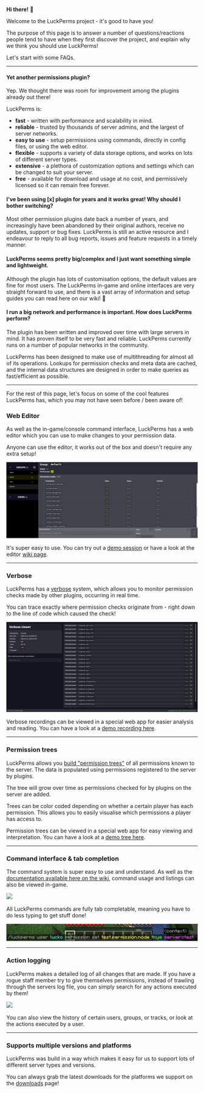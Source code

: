 **Hi there!** 👋

Welcome to the LuckPerms project - it's good to have you!

The purpose of this page is to answer a number of questions/reactions people tend to have when they first discover the project, and explain why we think you should use LuckPerms!

Let's start with some FAQs.

___

#### Yet another permissions plugin?
Yep. We thought there was room for improvement among the plugins already out there!

LuckPerms is:

* **fast** - written with performance and scalability in mind.
* **reliable** - trusted by thousands of server admins, and the largest of server networks.
* **easy to use** - setup permissions using commands, directly in config files, or using the web editor.
* **flexible** - supports a variety of data storage options, and works on lots of different server types.
* **extensive** - a plethora of customization options and settings which can be changed to suit your server.
* **free** - available for download and usage at no cost, and permissively licensed so it can remain free forever.

#### I've been using [x] plugin for years and it works great! Why should I bother switching?
Most other permission plugins date back a number of years, and increasingly have been abandoned by their original authors, receive no updates, support or bug fixes. LuckPerms is still an active resource and I endeavour to reply to all bug reports, issues and feature requests in a timely manner.

#### LuckPerms seems pretty big/complex and I just want something simple and lightweight.
Although the plugin has lots of customisation options, the default values are fine for most users.
The LuckPerms in-game and online interfaces are very straight forward to use, and there is a vast array of information and setup guides you can read here on our wiki! 🎉

#### I run a big network and performance is important. How does LuckPerms perform?
The plugin has been written and improved over time with large servers in mind. It has proven itself to be very fast and reliable. LuckPerms currently runs on a number of popular networks in the community.

LuckPerms has been designed to make use of multithreading for almost all of its operations. Lookups for permission checks and meta data are cached, and the internal data structures are designed in order to make queries as fast/efficient as possible.

___

For the rest of this page, let's focus on some of the cool features LuckPerms has, which you may not have seen before / been aware of!

### Web Editor
As well as the in-game/console command interface, LuckPerms has a web editor which you can use to make changes to your permission data.

Anyone can use the editor, it works out of the box and doesn't require any extra setup!

![](../img/whyluckperms-1.png)

It's super easy to use. You can try out a [demo session](https://luckperms.net/editor/demo) or have a look at the editor [wiki page](Web-Editor).

___

### Verbose
LuckPerms has a [verbose](Verbose) system, which allows you to monitor permission checks made by other plugins, occurring in real time.

You can trace exactly where permission checks originate from - right down to the line of code which caused the check!

![](../img/whyluckperms-2.png)

Verbose recordings can be viewed in a special web app for easier analysis and reading. You can have a look at a [demo recording here](https://luckperms.net/verbose/demo).

___

### Permission trees
LuckPerms allows you [build "permission trees"](General-Commands#lp-tree-scope-player) of all permissions known to the server. The data is populated using permissions registered to the server by plugins.

The tree will grow over time as permissions checked for by plugins on the server are added.

Trees can be color coded depending on whether a certain player has each permission. This allows you to easily visualise which permissions a player has access to.

Permission trees can be viewed in a special web app for easy viewing and interpretation. You can have a look at a [demo tree here](https://luckperms.net/treeview).

___

### Command interface & tab completion
The command system is super easy to use and understand. As well as the [documentation available here on the wiki](Command-Usage), command usage and listings can also be viewed in-game.

![](http://i.imgur.com/whyluckperms-3.png)

All LuckPerms commands are fully tab completable, meaning you have to do less typing to get stuff done!

![](../img/whyluckperms-4.png)

___

### Action logging
LuckPerms makes a detailed log of all changes that are made. If you have a rogue staff member try to give themselves permissions, instead of trawling through the servers log file, you can simply search for any actions executed by them!

![](http://i.imgur.com/whyluckperms-5.png)

You can also view the history of certain users, groups, or tracks, or look at the actions executed by a user.

___

### Supports multiple versions and platforms
LuckPerms was build in a way which makes it easy for us to support lots of different server types and versions.

You can always grab the latest downloads for the platforms we support on the [downloads](https://luckperms.net/download) page!
